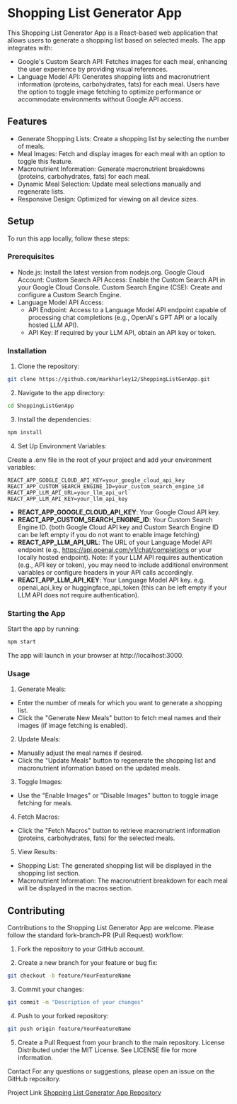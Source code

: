 # Shopping List Generator App
This Shopping List Generator App is a React-based web application that allows users to generate a shopping list based on selected meals. The app integrates with:

- Google's Custom Search API: Fetches images for each meal, enhancing the user experience by providing visual references.
- Language Model API: Generates shopping lists and macronutrient information (proteins, carbohydrates, fats) for each meal.
Users have the option to toggle image fetching to optimize performance or accommodate environments without Google API access.

## Features
- Generate Shopping Lists: Create a shopping list by selecting the number of meals.
- Meal Images: Fetch and display images for each meal with an option to toggle this feature.
- Macronutrient Information: Generate macronutrient breakdowns (proteins, carbohydrates, fats) for each meal.
- Dynamic Meal Selection: Update meal selections manually and regenerate lists.
- Responsive Design: Optimized for viewing on all device sizes.
## Setup
To run this app locally, follow these steps:

### Prerequisites
- Node.js: Install the latest version from nodejs.org.
Google Cloud Account:
Custom Search API Access: Enable the Custom Search API in your Google Cloud Console.
Custom Search Engine (CSE): Create and configure a Custom Search Engine.
- Language Model API Access:
    - API Endpoint: Access to a Language Model API endpoint capable of processing chat completions (e.g., OpenAI's GPT API or a locally hosted LLM API).
    - API Key: If required by your LLM API, obtain an API key or token.
### Installation
1. Clone the repository:

```bash
git clone https://github.com/markharley12/ShoppingListGenApp.git
```
2. Navigate to the app directory:

```bash
cd ShoppingListGenApp
```
3. Install the dependencies:

```bash
npm install
```
4. Set Up Environment Variables:

Create a .env file in the root of your project and add your environment variables:

```plaintext
REACT_APP_GOOGLE_CLOUD_API_KEY=your_google_cloud_api_key
REACT_APP_CUSTOM_SEARCH_ENGINE_ID=your_custom_search_engine_id
REACT_APP_LLM_API_URL=your_llm_api_url
REACT_APP_LLM_API_KEY=your_llm_api_key
```
- **REACT_APP_GOOGLE_CLOUD_API_KEY**: Your Google Cloud API key.
- **REACT_APP_CUSTOM_SEARCH_ENGINE_ID**: Your Custom Search Engine ID.
(both Google Cloud API key and Custom Search Engine ID can be left empty if you do not want to enable image fetching)
- **REACT_APP_LLM_API_URL**: The URL of your Language Model API endpoint (e.g., https://api.openai.com/v1/chat/completions or your locally hosted endpoint).
Note: If your LLM API requires authentication (e.g., API key or token), you may need to include additional environment variables or configure headers in your API calls accordingly.
- **REACT_APP_LLM_API_KEY**: Your Language Model API key. e.g. openai_api_key or huggingface_api_token (this can be left empty if your LLM API does not require authentication).

### Starting the App
Start the app by running:

```bash
npm start
```
The app will launch in your browser at http://localhost:3000.

### Usage
1. Generate Meals:

- Enter the number of meals for which you want to generate a shopping list.
- Click the "Generate New Meals" button to fetch meal names and their images (if image fetching is enabled).
2. Update Meals:

- Manually adjust the meal names if desired.
- Click the "Update Meals" button to regenerate the shopping list and macronutrient information based on the updated meals.
3. Toggle Images:

- Use the "Enable Images" or "Disable Images" button to toggle image fetching for meals.
4. Fetch Macros:

- Click the "Fetch Macros" button to retrieve macronutrient information (proteins, carbohydrates, fats) for the selected meals.
5. View Results:

- Shopping List: The generated shopping list will be displayed in the shopping list section.
- Macronutrient Information: The macronutrient breakdown for each meal will be displayed in the macros section.
## Contributing
Contributions to the Shopping List Generator App are welcome. Please follow the standard fork-branch-PR (Pull Request) workflow:

1. Fork the repository to your GitHub account.

2. Create a new branch for your feature or bug fix:

```bash
git checkout -b feature/YourFeatureName
```
3. Commit your changes:

```bash
git commit -m "Description of your changes"
```
4. Push to your forked repository:

```bash
git push origin feature/YourFeatureName
```
5. Create a Pull Request from your branch to the main repository.
License
Distributed under the MIT License. See LICENSE file for more information.

Contact
For any questions or suggestions, please open an issue on the GitHub repository.

Project Link
[Shopping List Generator App Repository](https://github.com/markharley12/ShoppingListGenApp)